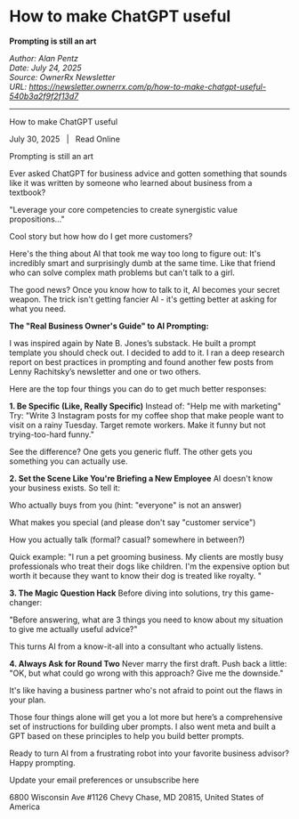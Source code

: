 # How to make ChatGPT useful
**Prompting is still an art**

*Author: Alan Pentz*  
*Date: July 24, 2025*  
*Source: OwnerRx Newsletter*  
*URL: https://newsletter.ownerrx.com/p/how-to-make-chatgpt-useful-540b3a2f9f2f13d7*

---

How to make ChatGPT useful

July 30, 2025   |   Read Online

Prompting is still an art

Ever asked ChatGPT for business advice and gotten something that sounds like it was written by someone who learned about business from a textbook?

"Leverage your core competencies to create synergistic value propositions..."

Cool story but how how do I get more customers?

Here's the thing about AI that took me way too long to figure out: It's incredibly smart and surprisingly dumb at the same time. Like that friend who can solve complex math problems but can't talk to a girl.

The good news? Once you know how to talk to it, AI becomes your secret weapon. The trick isn't getting fancier AI - it's getting better at asking for what you need.

**The "Real Business Owner's Guide" to AI Prompting:**

I was inspired again by Nate B. Jones’s substack. He built a prompt template you should check out. I decided to add to it. I ran a deep research report on best practices in prompting and found another few posts from Lenny Rachitsky’s newsletter and one or two others.

Here are the top four things you can do to get much better responses:

**1. Be Specific (Like, Really Specific)** Instead of: "Help me with marketing" Try: "Write 3 Instagram posts for my coffee shop that make people want to visit on a rainy Tuesday. Target remote workers. Make it funny but not trying-too-hard funny."

See the difference? One gets you generic fluff. The other gets you something you can actually use.

**2. Set the Scene Like You're Briefing a New Employee** AI doesn't know your business exists. So tell it:

Who actually buys from you (hint: "everyone" is not an answer)

What makes you special (and please don't say "customer service")

How you actually talk (formal? casual? somewhere in between?)

Quick example: "I run a pet grooming business. My clients are mostly busy professionals who treat their dogs like children. I'm the expensive option but worth it because they want to know their dog is treated like royalty. "

**3. The Magic Question Hack** Before diving into solutions, try this game-changer:

"Before answering, what are 3 things you need to know about my situation to give me actually useful advice?"

This turns AI from a know-it-all into a consultant who actually listens.

**4. Always Ask for Round Two** Never marry the first draft. Push back a little: "OK, but what could go wrong with this approach? Give me the downside."

It's like having a business partner who's not afraid to point out the flaws in your plan.

Those four things alone will get you a lot more but here’s a comprehensive set of instructions for building uber prompts. I also went meta and built a GPT based on these principles to help you build better prompts.

Ready to turn AI from a frustrating robot into your favorite business advisor? Happy prompting.

Update your email preferences or unsubscribe here

6800 Wisconsin Ave #1126
Chevy Chase, MD 20815, United States of America
